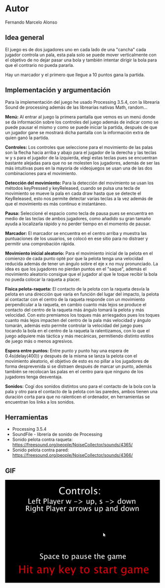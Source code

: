 # Autor

Fernando Marcelo Alonso

## Idea general

El juego es de dos jugadores uno en cada lado de una "cancha" cada jugador controla un pala, esta pala solo se puede mover verticalmente con el objetivo de no dejar pasar una bola y también intentar dirigir la bola para que el contrario no pueda pararla. 

Hay un marcador y el primero que llegue a 10 puntos gana la partida.

## Implementación y argumentación

Para la implementación del juego he usado Processing 3.5.4, con la librearía Sound de processing además de las librearías nativas Math, random...

**Menú:** Al entrar al juego la primera pantalla que vemos es un menú donde se da información sobre los controles del juego además de indicar como se puede pausar el mismo y como se puede iniciar la partida, después de que un jugador gane se mostrará dicha pantalla con la información extra de quien ganó la partida.

**Controles:** Los controles que seleccione para el movimiento de las palas son la flecha hacia arriba y abajo para el jugador de la derecha y las teclas w y s para el jugador de la izquierda, elegí estas teclas pues se encuentran bastante alejadas para que no se molesten los jugadores, además de ser las más intuitivas pues en la mayoría de videojuegos se usan una de las dos combinaciones para el movimiento. 

**Detección del movimiento:** Para la detección del movimiento se usan los métodos keyPressed y keyReleased, cuando se pulsa una tecla de movimiento se mueve la pala en cada draw hasta que se detecte el KeyReleased, esto nos permite detectar varias teclas a la vez además de que el movimiento es más continuo e instantáneo.

**Pausa:** Seleccioné el espacio como tecla de pausa pues se encuentra en medio de las teclas de ambos jugadores, como añadido su gran tamaño ayuda a localizarla rápido y no perder tiempo en el momento de pausar.

**Marcador:** El marcador se encuentra en el centro arriba y muestra las puntuaciones de los usuarios, se colocó en ese sitio para no distraer y permitir una comprobación rápida.

**Movimiento inicial aleatorio:** Para el movimiento inicial de la pelota en el comienzo de cada punto opté por que la pelota tenga una velocidad reducida además de tener un ángulo sobre el eje x no muy pronunciado. La idea es que los jugadores no pierdan puntos en el "saque", además el movimiento aleatorio consigue que el jugador al que le toque recibir la bola no pueda colocar la raqueta a placer.

**Física pelota-raqueta:** El contacto de la pelota con la raqueta desvía la pelota en una dirección que varía en función del lugar del impacto, la pelota al contactar con el centro de la raqueta responde con un movimiento perpendicular a la raqueta, en cambio cuanto más lejos se produce el contacto del centro de la raqueta más ángulo tomará la pelota y más velocidad. Con esto premiamos los toques más arriesgados pues los toques cuanto más lejos impacten del centro de la pala más velocidad y ángulo tomarán, además esto permite controlar la velocidad del juego pues tocando la bola en el centro de la raqueta la ralentizamos, con lo que el juego adquiere más táctica y más mecánicas, permitiendo distinto estilos de juego más o menos agresivos.

**Espera entre puntos:** Entre punto y punto hay una espera de 0.4s(delay(400)) y después de la misma se lanza la pelota con el movimiento aleatorio, el objetivo de esto es no pillar a los jugadores de forma desprevenida si se distraen después de marcar un punto, además también se recolocan las palas en el centro para que ninguno de los jugadores tenga desventaja.

**Sonidos:** Cogí dos sonidos distintos uno para el contacto de la bola con la pala y otro para el contacto de la pelota con las paredes, ambos tienen una duración corta para que no ralenticen el ordenador, en herramientas se encuentran los links a los sonidos.

## Herramientas
- Processing 3.5.4
- SoundFile - librería de sonido de Processing
- Sonido pelota contra raqueta: https://freesound.org/people/NoiseCollector/sounds/4365/
- Sonido pelota contra pared: https://freesound.org/people/NoiseCollector/sounds/4366/

## GIF
![Alt Text](Pong.gif)
